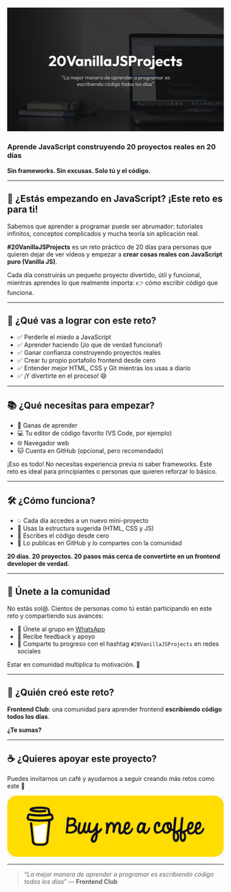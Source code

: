 ![portada 20vanillajsprojects](images/portada.png)

### Aprende JavaScript construyendo 20 proyectos reales en 20 días

**Sin frameworks. Sin excusas. Solo tú y el código.**

---

## 🚀 ¿Estás empezando en JavaScript? ¡Este reto es para ti!

Sabemos que aprender a programar puede ser abrumador: tutoriales infinitos, conceptos complicados y mucha teoría sin aplicación real.

**#20VanillaJSProjects** es un reto práctico de 20 días para personas que quieren dejar de ver videos y empezar a **crear cosas reales con JavaScript puro (Vanilla JS)**.

Cada día construirás un pequeño proyecto divertido, útil y funcional, mientras aprendes lo que realmente importa:
👉 cómo escribir código que funciona.

---

## 🎯 ¿Qué vas a lograr con este reto?

- ✅ Perderle el miedo a JavaScript
- ✅ Aprender haciendo (¡lo que de verdad funciona!)
- ✅ Ganar confianza construyendo proyectos reales
- ✅ Crear tu propio portafolio frontend desde cero
- ✅ Entender mejor HTML, CSS y Git mientras los usas a diario
- ✅ ¡Y divertirte en el proceso! 😄

---

## 📚 ¿Qué necesitas para empezar?

- 🧠 Ganas de aprender
- 💻 Tu editor de código favorito (VS Code, por ejemplo)
- 🌐 Navegador web
- 🐱 Cuenta en GitHub (opcional, pero recomendado)

¡Eso es todo! No necesitas experiencia previa ni saber frameworks. Este reto es ideal para principiantes o personas que quieren reforzar lo básico.

---

## 🛠️ ¿Cómo funciona?

- 💡 Cada día accedes a un nuevo mini-proyecto
- 📁 Usas la estructura sugerida (HTML, CSS y JS)
- 🧪 Escribes el código desde cero
- 🚀 Lo publicas en GitHub y lo compartes con la comunidad

**20 días. 20 proyectos. 20 pasos más cerca de convertirte en un frontend developer de verdad.**

---

## 🤝 Únete a la comunidad

No estás sol@. Cientos de personas como tú están participando en este reto y compartiendo sus avances:

- 💬 Únete al grupo en [WhatsApp](https://chat.whatsapp.com/CldsuiaJ52t3NvDg47zaWP)
- 🧠 Recibe feedback y apoyo
- 📸 Comparte tu progreso con el hashtag `#20VanillaJSProjects` en redes sociales

Estar en comunidad multiplica tu motivación. 💪

---

## 💬 ¿Quién creó este reto?

**Frontend Club**: una comunidad para aprender frontend **escribiendo código todos los días**.

**¿Te sumas?**

---

## ☕ ¿Quieres apoyar este proyecto?

Puedes invitarnos un café y ayudarnos a seguir creando más retos como este 💛

[![buymeacoffee.com/xantosromero](images/bmc.jpeg)](https://buymeacoffee.com/xantosromero)

---

> “_La mejor manera de aprender a programar es escribiendo código todos los días_” — **Frontend Club**